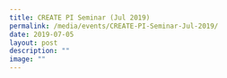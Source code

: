 ```yaml
---
title: CREATE PI Seminar (Jul 2019)
permalink: /media/events/CREATE-PI-Seminar-Jul-2019/
date: 2019-07-05
layout: post
description: ""
image: ""
---
```

